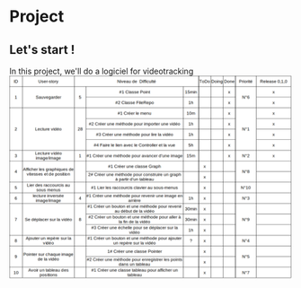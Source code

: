 # Project



## Let's start !

In this project, we'll do a logiciel for videotracking
![image.png](./image.png)
